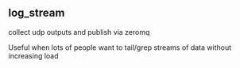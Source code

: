 log_stream
----------

collect udp outputs and publish via zeromq

Useful when lots of people want to tail/grep streams of data without increasing load

